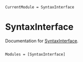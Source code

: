 ```@meta
CurrentModule = SyntaxInterface
```

# SyntaxInterface

Documentation for [SyntaxInterface](https://github.com/peterahrens/SyntaxInterface.jl).

```@index
```

```@autodocs
Modules = [SyntaxInterface]
```
